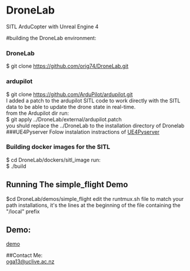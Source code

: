 # DroneLab
SITL ArduCopter with Unreal Engine 4  

#building the DroneLab environment:
### DroneLab
$ git clone https://github.com/orig74/DroneLab.git
### ardupilot
$ git clone https://github.com/ArduPilot/ardupilot.git  
I added a patch to the ardupilot SITL code to work directly with the SITL data to be able to update the drone state in real-time.  
from  the Ardupilot dir run:  
$ git apply ../DroneLab/external/ardupilot.patch  
you shuld replace the ../DroneLab to the installation directory of Dronelab
###UE4Pyserver
Folow instalation instractions of  [UE4Pyserver](https://github.com/orig74/UE4PyServer)  
### Building docker images for the SITL
$ cd DroneLab/dockers/sitl_image
run:  
$ ./build

## Running The simple_flight Demo
$cd DroneLab/demos/simple_flight
edit the runtmux.sh file to match your path installations, it's the lines at the beginning of the file containing the "/local" prefix

## Demo:  
[demo](https://youtu.be/4dplKATTkMw")

##Contact Me:  
oga13@uclive.ac.nz  
